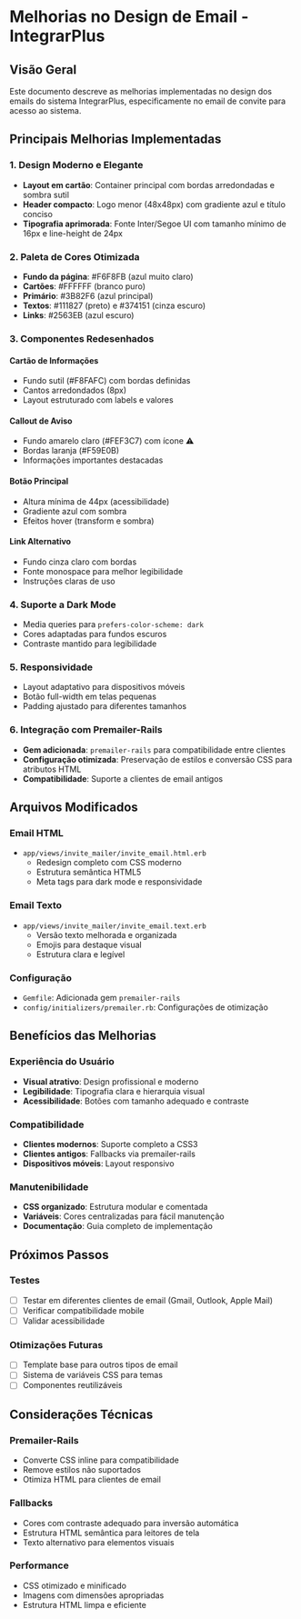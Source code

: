 # Melhorias no Design de Email - IntegrarPlus

## Visão Geral
Este documento descreve as melhorias implementadas no design dos emails do sistema IntegrarPlus, especificamente no email de convite para acesso ao sistema.

## Principais Melhorias Implementadas

### 1. Design Moderno e Elegante
- **Layout em cartão**: Container principal com bordas arredondadas e sombra sutil
- **Header compacto**: Logo menor (48x48px) com gradiente azul e título conciso
- **Tipografia aprimorada**: Fonte Inter/Segoe UI com tamanho mínimo de 16px e line-height de 24px

### 2. Paleta de Cores Otimizada
- **Fundo da página**: #F6F8FB (azul muito claro)
- **Cartões**: #FFFFFF (branco puro)
- **Primário**: #3B82F6 (azul principal)
- **Textos**: #111827 (preto) e #374151 (cinza escuro)
- **Links**: #2563EB (azul escuro)

### 3. Componentes Redesenhados

#### Cartão de Informações
- Fundo sutil (#F8FAFC) com bordas definidas
- Cantos arredondados (8px)
- Layout estruturado com labels e valores

#### Callout de Aviso
- Fundo amarelo claro (#FEF3C7) com ícone ⚠️
- Bordas laranja (#F59E0B)
- Informações importantes destacadas

#### Botão Principal
- Altura mínima de 44px (acessibilidade)
- Gradiente azul com sombra
- Efeitos hover (transform e sombra)

#### Link Alternativo
- Fundo cinza claro com bordas
- Fonte monospace para melhor legibilidade
- Instruções claras de uso

### 4. Suporte a Dark Mode
- Media queries para `prefers-color-scheme: dark`
- Cores adaptadas para fundos escuros
- Contraste mantido para legibilidade

### 5. Responsividade
- Layout adaptativo para dispositivos móveis
- Botão full-width em telas pequenas
- Padding ajustado para diferentes tamanhos

### 6. Integração com Premailer-Rails
- **Gem adicionada**: `premailer-rails` para compatibilidade entre clientes
- **Configuração otimizada**: Preservação de estilos e conversão CSS para atributos HTML
- **Compatibilidade**: Suporte a clientes de email antigos

## Arquivos Modificados

### Email HTML
- `app/views/invite_mailer/invite_email.html.erb`
  - Redesign completo com CSS moderno
  - Estrutura semântica HTML5
  - Meta tags para dark mode e responsividade

### Email Texto
- `app/views/invite_mailer/invite_email.text.erb`
  - Versão texto melhorada e organizada
  - Emojis para destaque visual
  - Estrutura clara e legível

### Configuração
- `Gemfile`: Adicionada gem `premailer-rails`
- `config/initializers/premailer.rb`: Configurações de otimização

## Benefícios das Melhorias

### Experiência do Usuário
- **Visual atrativo**: Design profissional e moderno
- **Legibilidade**: Tipografia clara e hierarquia visual
- **Acessibilidade**: Botões com tamanho adequado e contraste

### Compatibilidade
- **Clientes modernos**: Suporte completo a CSS3
- **Clientes antigos**: Fallbacks via premailer-rails
- **Dispositivos móveis**: Layout responsivo

### Manutenibilidade
- **CSS organizado**: Estrutura modular e comentada
- **Variáveis**: Cores centralizadas para fácil manutenção
- **Documentação**: Guia completo de implementação

## Próximos Passos

### Testes
- [ ] Testar em diferentes clientes de email (Gmail, Outlook, Apple Mail)
- [ ] Verificar compatibilidade mobile
- [ ] Validar acessibilidade

### Otimizações Futuras
- [ ] Template base para outros tipos de email
- [ ] Sistema de variáveis CSS para temas
- [ ] Componentes reutilizáveis

## Considerações Técnicas

### Premailer-Rails
- Converte CSS inline para compatibilidade
- Remove estilos não suportados
- Otimiza HTML para clientes de email

### Fallbacks
- Cores com contraste adequado para inversão automática
- Estrutura HTML semântica para leitores de tela
- Texto alternativo para elementos visuais

### Performance
- CSS otimizado e minificado
- Imagens com dimensões apropriadas
- Estrutura HTML limpa e eficiente
